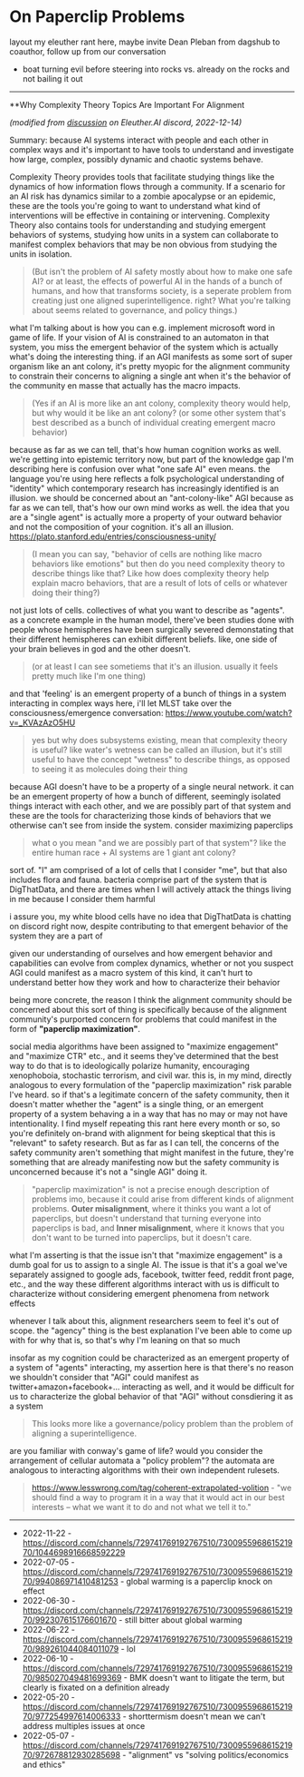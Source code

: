 # On Paperclip Problems

layout my eleuther rant here, maybe invite Dean Pleban from dagshub to coauthor, follow up from our conversation
- boat turning evil before steering into rocks vs. already on the rocks and not bailing it out

---

**Why Complexity Theory Topics Are Important For Alignment

*(modified from [discussion](https://discord.com/channels/729741769192767510/730095596861521970/1052599419536670760) on Eleuther.AI discord, 2022-12-14)*

Summary: because AI systems interact with people and each other in complex ways and it's important to have tools to understand and investigate how large, complex, possibly dynamic and chaotic systems behave.

Complexity Theory provides tools that facilitate studying things like the dynamics of how information flows through a community. If a scenario for an AI risk has dynamics similar to a zombie apocalypse or an epidemic, these are the tools you're going to want to understand what kind of interventions will be effective in containing or intervening. Complexity Theory also contains tools for understanding and studying emergent behaviors of systems, studying how units in a system can collaborate to manifest complex behaviors that may be non obvious from studying the units in isolation.

> (But isn't the problem of AI safety mostly about how to make one safe AI? or at least, the effects of powerful AI in the hands of a bunch of humans, and how that transforms society, is a seperate problem from creating just one aligned superintelligence. right? What you're talking about seems related to governance, and policy things.)

what I'm talking about is how you can e.g. implement microsoft word in game of life. If your vision of AI is constrained to an automaton in that system, you miss the emergent behavior of the system which is actually what's doing the interesting thing. if an AGI manifests as some sort of super organism like an ant colony, it's pretty myopic for the alignment community to constrain their concerns to aligning a single ant when it's the behavior of the community en masse that actually has the macro impacts. 

> (Yes if an AI is more like an ant colony, complexity theory would help, but why would it be like an ant colony? (or some other system that's best described as a bunch of individual creating emergent macro behavior)

because as far as we can tell, that's how human cognition works as well. we're getting into epistemic territory now, but part of the knowledge gap I'm describing here is confusion over what "one safe AI" even means. the language you're using here reflects a folk psychological understanding of "identity" which contemporary research has increasingly identified is an illusion. we should be concerned about an "ant-colony-like" AGI because as far as we can tell, that's how our own mind works as well. the idea that you are a "single agent" is actually more a property of your outward behavior and not the composition of your cognition. it's all an illusion. https://plato.stanford.edu/entries/consciousness-unity/

> (I mean you can say, "behavior of cells are nothing like macro behaviors like emotions" but then do you need complexity theory to describe things like that? Like how does complexity theory help explain macro behaviors, that are a result of lots of cells or whatever doing their thing?)

not just lots of cells. collectives of what you want to describe as "agents". as a concrete example in the human model, there've been studies done with people whose hemispheres have been surgically severed demonstating that their different hemispheres can exhibit different beliefs. like, one side of your brain believes in god and the other doesn't.

> (or at least I can see sometiems that it's an illusion. usually it feels pretty much like I'm one thing)

and that 'feeling' is an emergent property of a bunch of things in a system interacting in complex ways 
here, i'll let MLST take over the consciousness/emergence conversation: https://www.youtube.com/watch?v=_KVAzAzO5HU

> yes but why does subsystems existing, mean that complexity theory is useful?
like water's wetness can be called an illusion, but it's still useful to have the concept "wetness" to describe things, as opposed to seeing it as molecules doing their thing

because AGI doesn't have to be a property of a single neural network. it can be an emergent property of how a bunch of different, seemingly isolated things interact with each other, and we are possibly part of that system and these are the tools for characterizing those kinds of behaviors that we otherwise can't see from inside the system.
consider maximizing paperclips

> what o you mean "and we are possibly part of that system"? like the entire human race + AI systems are 1 giant ant colony?

sort of. "I" am comprised of a lot of cells that I consider "me", but that also includes flora and fauna.
bacteria comprise part of the system that is DigThatData, and there are times when I will actively attack the things living in me because I consider them harmful

i assure you, my white blood cells have no idea that DigThatData is chatting on discord right now, despite contributing to that emergent behavior of the system they are a part of

given our understanding of ourselves and how emergent behavior and capabilities can evolve from complex dynamics, whether or not you suspect AGI could manifest as a macro system of this kind, it can't hurt to understand better how they work and how to characterize their behavior

being more concrete, the reason I think the alignment community should be concerned about this sort of thing is specifically because of the alignment community's purported concern for problems that could manifest in the form of **"paperclip maximization"**.

social media algorithms have been assigned to "maximize engagement" and "maximize CTR" etc., and it seems they've determined that the best way to do that is to ideologically polarize humanity, encouraging xenophoboia, stochastic terrorism, and civil war. this is, in my mind, directly analogous to every formulation of the "paperclip maximization" risk parable I've heard. so if that's a legitimate concern of the safety community, then it doesn't matter whether the "agent" is a single thing, or an emergent property of a system behaving a in a way that has no may or may not have intentionality. I find myself repeating this rant here every month or so, so you're definitely on-brand with alignment for being skeptical that this is "relevant" to safety research. But as far as I can tell, the concerns of the safety community aren't something that might manifest in the future, they're something that are already manifesting now but the safety community is unconcerned because it's not a "single AGI" doing it.

> "paperclip maximization" is not a precise enough description of problems imo, because it could arise from different kinds of alignment problems. **Outer misalignment**, where it thinks you want a lot of paperclips, but doesn't understand that turning everyone into paperclips is bad, and **Inner misalignment**, where it knows that you don't want to be turned into paperclips, but it doesn't care.

what I'm asserting is that the issue isn't that "maximize engagement" is a dumb goal for us to assign to a single AI. The issue is that it's a goal we've separately assigned to google ads, facebook, twitter feed, reddit front page, etc., and the way these different algorithms interact with us is difficult to characterize without considering emergent phenomena from network effects

whenever I talk about this, alignment researchers seem to feel it's out of scope. the "agency" thing is the best explanation I've been able to come up with for why that is, so that's why I'm leaning on that so much

insofar as my cognition could be characterized as an emergent property of a system of "agents" interacting, my assertion here is that there's no reason we shouldn't consider that "AGI" could manifest as twitter+amazon+facebook+... interacting as well, and it would be difficult for us to characterize the global behavior of that "AGI" without consdiering it as a system


> This looks more like a governance/policy problem than the problem of aligning a superintelligence.

are you familiar with conway's game of life? would you consider the arrangement of cellular automata a "policy problem"? the automata are analogous to interacting algorithms with their own independent rulesets.

> https://www.lesswrong.com/tag/coherent-extrapolated-volition - "we should find a way to program it in a way that it would act in our best interests – what we want it to do and not what we tell it to."

---

* 2022-11-22 - https://discord.com/channels/729741769192767510/730095596861521970/1044698916668592229
* 2022-07-05 - https://discord.com/channels/729741769192767510/730095596861521970/994086971410481253 - global warming is a paperclip knock on effect
* 2022-06-30 - https://discord.com/channels/729741769192767510/730095596861521970/992307615176601670 - still bitter about global warming
* 2022-06-22 - https://discord.com/channels/729741769192767510/730095596861521970/989261044084011079 - lol
* 2022-06-10 - https://discord.com/channels/729741769192767510/730095596861521970/985027049481699369 - BMK doesn't want to litigate the term, but clearly is fixated on a definition already
* 2022-05-20 - https://discord.com/channels/729741769192767510/730095596861521970/977254997614006333 - shorttermism doesn't mean we can't address multiples issues at once
* 2022-05-07 - https://discord.com/channels/729741769192767510/730095596861521970/972678812930285698 - "alignment" vs "solving politics/economics and ethics"
